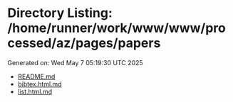 # Directory Listing: /home/runner/work/www/www/processed/az/pages/papers
Generated on: Wed May  7 05:19:30 UTC 2025

- [README.md](README.md)
- [bibtex.html.md](bibtex.html.md)
- [list.html.md](list.html.md)
